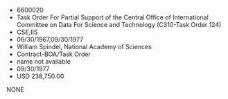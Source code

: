 * 6600020
* Task Order For Partial Support of the Central Office of     International Committee on Data For Science and Technology  (C310-Task Order 124)
* CSE,IIS
* 06/30/1967,09/30/1977
* William Spindel, National Academy of Sciences
* Contract-BOA/Task Order
*   name not available
* 09/30/1977
* USD 238,750.00

NONE